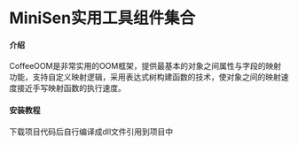 ﻿# MiniSen实用工具组件集合

#### 介绍

CoffeeOOM是非常实用的OOM框架，提供最基本的对象之间属性与字段的映射功能，支持自定义映射逻辑，采用表达式树构建函数的技术，使对象之间的映射速度接近手写映射函数的执行速度。

#### 安装教程

下载项目代码后自行编译成dll文件引用到项目中



